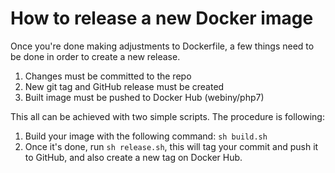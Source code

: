 # How to release a new Docker image

Once you're done making adjustments to Dockerfile, a few things need to be done in order to create a new release.

1. Changes must be committed to the repo
2. New git tag and GitHub release must be created
2. Built image must be pushed to Docker Hub (webiny/php7)

This all can be achieved with two simple scripts. The procedure is following:

1. Build your image with the following command: `sh build.sh`
2. Once it's done, run `sh release.sh`, this will tag your commit and push it to GitHub, and also create a new tag on Docker Hub.